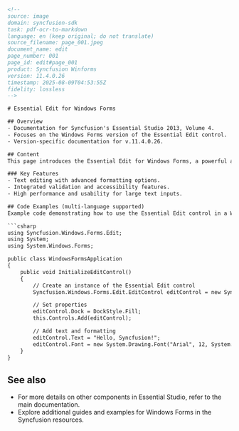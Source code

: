 ```html
<!--
source: image
domain: syncfusion-sdk
task: pdf-ocr-to-markdown
language: en (keep original; do not translate)
source_filename: page_001.jpeg
document_name: edit
page_number: 001
page_id: edit#page_001
product: Syncfusion Winforms
version: 11.4.0.26
timestamp: 2025-08-09T04:53:55Z
fidelity: lossless
-->

# Essential Edit for Windows Forms

## Overview
- Documentation for Syncfusion's Essential Studio 2013, Volume 4.
- Focuses on the Windows Forms version of the Essential Edit control.
- Version-specific documentation for v.11.4.0.26.

## Content
This page introduces the Essential Edit for Windows Forms, a powerful and versatile editing control designed to enhance Windows Forms applications. The Essential Edit provides advanced text editing capabilities with rich features suitable for diverse application needs.

### Key Features
- Text editing with advanced formatting options.
- Integrated validation and accessibility features.
- High performance and usability for large text inputs.

## Code Examples (multi-language supported)
Example code demonstrating how to use the Essential Edit control in a Windows Forms project.

```csharp
using Syncfusion.Windows.Forms.Edit;
using System;
using System.Windows.Forms;

public class WindowsFormsApplication
{
    public void InitializeEditControl()
    {
        // Create an instance of the Essential Edit control
        Syncfusion.Windows.Forms.Edit.EditControl editControl = new Syncfusion.Windows.Forms.Edit.EditControl();

        // Set properties
        editControl.Dock = DockStyle.Fill;
        this.Controls.Add(editControl);

        // Add text and formatting
        editControl.Text = "Hello, Syncfusion!";
        editControl.Font = new System.Drawing.Font("Arial", 12, System.Drawing.FontStyle.Bold);
    }
}
```

## See also
- For more details on other components in Essential Studio, refer to the main documentation.
- Explore additional guides and examples for Windows Forms in the Syncfusion resources.

<!-- tags: [syncfusion, windows forms, essential edit, control, api, version 11.4.0.26] keywords: [essential edit, windows forms, text editing, advanced formatting, validation, accessibility, high performance, usability, code examples] -->
```